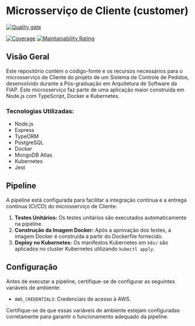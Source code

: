 # Microsserviço de Cliente (customer)
[![Quality gate](https://sonarcloud.io/api/project_badges/quality_gate?project=PosTech-SOAT_Customer)](https://sonarcloud.io/summary/new_code?id=PosTech-SOAT_Customer)

[![Coverage](https://sonarcloud.io/api/project_badges/measure?project=PosTech-SOAT_Customer&metric=coverage)](https://sonarcloud.io/summary/new_code?id=PosTech-SOAT_Customer)
[![Maintainability Rating](https://sonarcloud.io/api/project_badges/measure?project=PosTech-SOAT_Customer&metric=sqale_rating)](https://sonarcloud.io/summary/new_code?id=PosTech-SOAT_Customer)

## Visão Geral

Este repositório contém o código-fonte e os recursos necessários para o microsserviço de Cliente do projeto de um Sistema de Controle de Pedidos, desenvolvido durante a Pós-graduação em Arquitetura de Software da FIAP. Este microsserviço faz parte de uma aplicação maior construída em Node.js com TypeScript, Docker e Kubernetes.

### Tecnologias Utilizadas:
- Node.js
- Express
- TypeORM
- PostgreSQL
- Docker
- MongoDB Atlas
- Kubernetes
- Jest

## Pipeline

A pipeline está configurada para facilitar a integração contínua e a entrega contínua (CI/CD) do microsserviço de Cliente:

1. **Testes Unitários:** Os testes unitários são executados automaticamente na pipeline.
2. **Construção da Imagem Docker:** Após a aprovação dos testes, a imagem Docker é construída a partir do Dockerfile fornecido.
3. **Deploy no Kubernetes:** Os manifestos Kubernetes em `k8s/` são aplicados no cluster Kubernetes utilizando `kubectl apply`.

## Configuração

Antes de executar a pipeline, certifique-se de configurar as seguintes variáveis de ambiente:

- `AWS_CREDENTIALS`: Credenciais de acesso à AWS.

Certifique-se de que essas variáveis de ambiente estejam configuradas corretamente para garantir o funcionamento adequado da pipeline.
